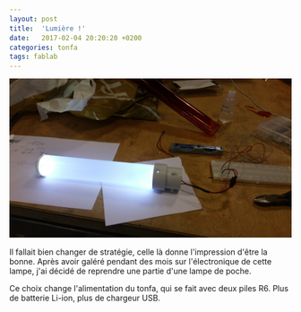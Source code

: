 ```yaml
---
layout: post
title:  'Lumière !'
date:   2017-02-04 20:20:20 +0200
categories: tonfa
tags: fablab
---
```


<img src="/assets/images/lumiere/lumiere.jpg"/>

Il fallait bien changer de stratégie, celle là donne l'impression d'être la bonne. Après avoir galéré pendant des mois sur l'électronique de cette lampe, j'ai décidé de reprendre une partie d'une lampe de poche.

<!--more-->

Ce choix change l'alimentation du tonfa, qui se fait avec deux piles R6. Plus de batterie Li-ion, plus de chargeur USB.